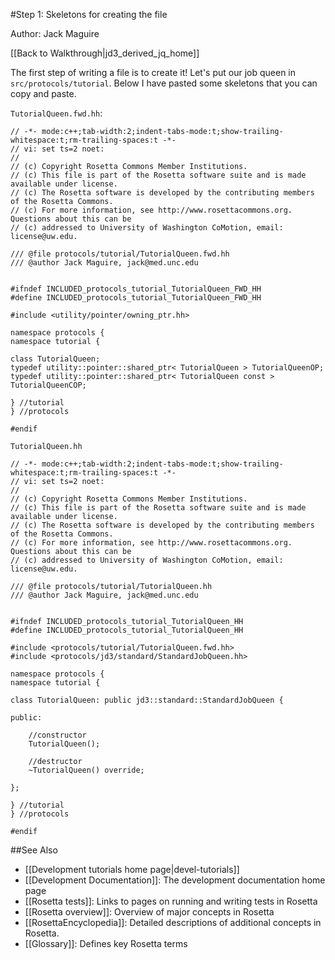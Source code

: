 #Step 1: Skeletons for creating the file

Author: Jack Maguire

[[Back to Walkthrough|jd3_derived_jq_home]]

The first step of writing a file is to create it!
Let's put our job queen in `src/protocols/tutorial`.
Below I have pasted some skeletons that you can copy and paste.

`TutorialQueen.fwd.hh`:

```
// -*- mode:c++;tab-width:2;indent-tabs-mode:t;show-trailing-whitespace:t;rm-trailing-spaces:t -*-
// vi: set ts=2 noet:
//
// (c) Copyright Rosetta Commons Member Institutions.
// (c) This file is part of the Rosetta software suite and is made available under license.
// (c) The Rosetta software is developed by the contributing members of the Rosetta Commons.
// (c) For more information, see http://www.rosettacommons.org. Questions about this can be
// (c) addressed to University of Washington CoMotion, email: license@uw.edu.

/// @file protocols/tutorial/TutorialQueen.fwd.hh
/// @author Jack Maguire, jack@med.unc.edu


#ifndef INCLUDED_protocols_tutorial_TutorialQueen_FWD_HH
#define INCLUDED_protocols_tutorial_TutorialQueen_FWD_HH

#include <utility/pointer/owning_ptr.hh>

namespace protocols {
namespace tutorial {

class TutorialQueen;
typedef utility::pointer::shared_ptr< TutorialQueen > TutorialQueenOP;
typedef utility::pointer::shared_ptr< TutorialQueen const > TutorialQueenCOP;

} //tutorial
} //protocols

#endif
```

`TutorialQueen.hh`

```
// -*- mode:c++;tab-width:2;indent-tabs-mode:t;show-trailing-whitespace:t;rm-trailing-spaces:t -*-
// vi: set ts=2 noet:
//
// (c) Copyright Rosetta Commons Member Institutions.
// (c) This file is part of the Rosetta software suite and is made available under license.
// (c) The Rosetta software is developed by the contributing members of the Rosetta Commons.
// (c) For more information, see http://www.rosettacommons.org. Questions about this can be
// (c) addressed to University of Washington CoMotion, email: license@uw.edu.

/// @file protocols/tutorial/TutorialQueen.hh
/// @author Jack Maguire, jack@med.unc.edu


#ifndef INCLUDED_protocols_tutorial_TutorialQueen_HH
#define INCLUDED_protocols_tutorial_TutorialQueen_HH

#include <protocols/tutorial/TutorialQueen.fwd.hh>
#include <protocols/jd3/standard/StandardJobQueen.hh>

namespace protocols {
namespace tutorial {

class TutorialQueen: public jd3::standard::StandardJobQueen {

public:

	//constructor
	TutorialQueen();

	//destructor
	~TutorialQueen() override;

};

} //tutorial
} //protocols

#endif
```

##See Also

* [[Development tutorials home page|devel-tutorials]]
* [[Development Documentation]]: The development documentation home page
* [[Rosetta tests]]: Links to pages on running and writing tests in Rosetta
* [[Rosetta overview]]: Overview of major concepts in Rosetta
* [[RosettaEncyclopedia]]: Detailed descriptions of additional concepts in Rosetta.
* [[Glossary]]: Defines key Rosetta terms